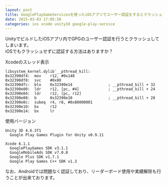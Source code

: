 ```yaml
---
layout: post
title: GooglePlayGameServicesを使ったiOSアプリでユーザー認証をするとクラッシュする
date: 2015-03-03 17:05:58
categories: ios xcode unity3d google-play-service
---
```

<p>UnityでビルドしたiOSアプリ内でGPGのユーザー認証を行うとクラッシュしてしまいます。<br>
iOSでもクラッシュせずに認証する方法はありますか？</p>

<p>Xcodeのスレッド表示</p>

```
libsystem_kernel.dylib`__pthread_kill:
0x32390df4:  mov    r12, #0x148
0x32390df8:  svc    #0x80
0x32390dfc:  blo    0x32390e14                ; __pthread_kill + 32
0x32390e00:  ldr    r12, [pc, #4]             ; __pthread_kill + 24
0x32390e04:  ldr    r12, [pc, r12]
0x32390e08:  b      0x32390e10                ; __pthread_kill + 28
0x32390e0c:  subeq  r4, r8, #0x80000001
0x32390e10:  bx     r12
0x32390e14:  bx     lr
```

<p>使用バージョン</p>

```
Unity 3D 4.6.3f1
  Google Play Games Plugin for Unity v0.9.11

Xcode 6.1.1
  GooglePlayGames SDK v3.1.1
  GoogleMobileAds SDK v7.0.0
  Google Plus SDK v1.7.1
  Google Play Games C++ SDK v1.3
```

<p>なお、Androidでは問題なく認証しており、リーダーボード使用や実績解除も行うことが出来ております。</p>
